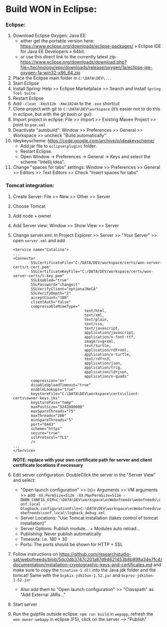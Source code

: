 # Build WON in Eclipse:

### Eclipse:

1.  Download Eclipse Oxygen: Java EE:
    * either get the portable version here: https://www.eclipse.org/downloads/eclipse-packages/ » Eclipse IDE for Java EE Developers » 64bit. 
    * or use this direct link to the currently latest zip: https://www.eclipse.org/downloads/download.php?file=/technology/epp/downloads/release/oxygen/1a/eclipse-jee-oxygen-1a-win32-x86_64.zip
2.  Place the Eclipse main folder in `C:\DATA\DEV\...` 
3.  Start Eclipse
4.  Install Spring: Help >> Eclipse Marketplace >> Search and install `Spring Tool Suite`
5.  Restart Eclipse
6.  Add `-clean -Xms512m -Xmx1024m` to the `.exe` shortcut
7.  Clone project with git to `C:\DATA\DEV\workspace` (it’s easier not to do this in eclipse, but with the git bash or gui)
8.  Import project in eclipse: File >> Import >> Existing Maven Project >> point to `pom.xml`
9. Deactivate "autobuild": Window >> Preferences >> General >> Workspace >> uncheck "Build automatically"
10. Ideykeyscheme: https://code.google.com/archive/p/ideakeyscheme/
    *  Add jar file to `eclipse\plugins` folder. 
    *  Restart Eclipse. 
    *  Open Window → Preferences → General → Keys and select the scheme "Intellij Idea".
11. Change "spaces for tabs" settings: Window >> Preferences >> General >> Editors >> Text Editors >> Check "Insert spaces for tabs"

### Tomcat integration:

1.  Create Server: File >> New >> Other >> Server
2.  Choose Tomcat
3.  Add node + owner
4.  Add Server view: Window >> Show View >> Server
5.  Change server.xml: In Project Explorer >> Server >> "Your Server" >> open `server.xml` and add

        <Service name="Catalina">
        ...
        <Connector 
                SSLCertificateFile="C:/DATA/DEV/workspace/certs/won-server-certs/t-cert.pem" 
                SSLCertificateKeyFile="C:/DATA/DEV/workspace/certs/won-server-certs/t-key.pem" 
                SSLEnabled="true" 
                SSLPassword="changeit" 
                SSLVerifyClient="optionalNoCA" 
                SSLVerifyDepth="2" 
                acceptCount="100" 
                clientAuth="false" 
                compressableMimeType="                                      
                                        text/html,                                                               
                                        text/xml,                                      
                                        text/plain,                                      
                                        text/css,                                      
                                        text/javascript,                                      
                                        application/javascript,                                                                                                                 
                                        application/x-font-ttf,                                      
                                        image/svg+xml,                                                                           
                                        text/turtle,                                                                           
                                        application/rdf+xml,                                                                           
                                        application/x-turtle,                                                                           
                                        text/rdf+n3,                                                                           
                                        application/json,                                                                            
                                        application/trig,                                                                            
                                        application/ld+json,                                                                            
                                        application/n-quads" 
                compression="on" 
                disableUploadTimeout="true" 
                enableLookups="true" 
                keystoreFile="C:\DATA\DEV\workspace\certs\client-certs\owner-keys.jks" 
                keystorePass="temp" 
                maxPostSize="5242880000" 
                maxSpareThreads="75" 
                maxThreads="200" 
                minSpareThreads="5" 
                port="8443" 
                scheme="https" 
                secure="true" 
                sslProtocol="TLS"
                />
        ...
        </Service>
    
    **NOTE: replace with your own certificate path for server and client certificate locations if necessary**
        
6.  Edit server configuration: DoubleClick the server in the "Server View" and select:
    *  "Open launch configuration" >> (x)= Arguments >> VM arguments >> add 
            `-XX:PermSize=512m -XX:MaxPermSize=512m -DWON_CONFIG_DIR=C:\DATA\DEV\workspace\ecWebofneeds\webofneeds\conf.local -Dlogback.configurationFile=C:\DATA\DEV\workspace\ecWebofneeds\webofneeds\conf.local\logback_debug.xml`
    *  Server Locations: "Use Tomcat installation (takes control of tomcat installation)"
    *  Server Options: Publish module… + Modules auto reload…
    *  Publishing: Never publish automatically
    *  Timeouts: i.e. 180 + 30
    *  Ports: The ports should be shown for HTTP + SSL
7.  Follow instructions on https://github.com/researchstudio-sat/webofneeds/blob/5dc0db3747c201a87d94621453b8b898a34e7fc4/documentation/installation-cryptographic-keys-and-certificates.md and make sure to copy the `tcnative-1.dll` into the Java jdk folder and the tomcat! Same with the `bcpkix-jdk15on-1.52.jar` and `bcprov-jdk15on-1.52.jar`
    *  Also add them to "Open launch configuration" >> "Classpath" as "Add External JARs..."
8.  Start server
9.  Run the gulpfile outside eclipse: `npm run build` in `wepapp`, refresh the `won-owner-webapp` in eclipse (F5), click on the server –> "Publish"
